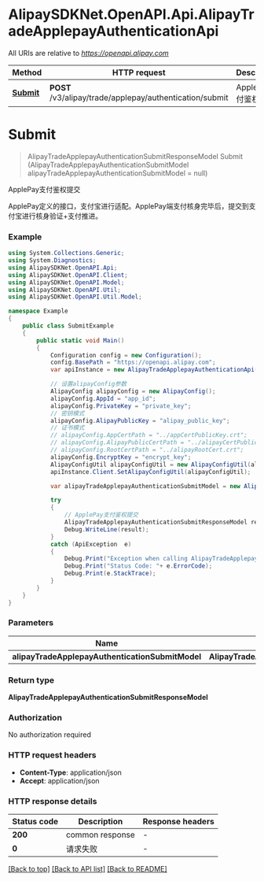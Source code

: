 # AlipaySDKNet.OpenAPI.Api.AlipayTradeApplepayAuthenticationApi

All URIs are relative to *https://openapi.alipay.com*

Method | HTTP request | Description
------------- | ------------- | -------------
[**Submit**](AlipayTradeApplepayAuthenticationApi.md#submit) | **POST** /v3/alipay/trade/applepay/authentication/submit | ApplePay支付鉴权提交


<a name="submit"></a>
# **Submit**
> AlipayTradeApplepayAuthenticationSubmitResponseModel Submit (AlipayTradeApplepayAuthenticationSubmitModel alipayTradeApplepayAuthenticationSubmitModel = null)

ApplePay支付鉴权提交

ApplePay定义的接口，支付宝进行适配。ApplePay端支付核身完毕后，提交到支付宝进行核身验证+支付推进。

### Example
```csharp
using System.Collections.Generic;
using System.Diagnostics;
using AlipaySDKNet.OpenAPI.Api;
using AlipaySDKNet.OpenAPI.Client;
using AlipaySDKNet.OpenAPI.Model;
using AlipaySDKNet.OpenAPI.Util;
using AlipaySDKNet.OpenAPI.Util.Model;

namespace Example
{
    public class SubmitExample
    {
        public static void Main()
        {
            Configuration config = new Configuration();
            config.BasePath = "https://openapi.alipay.com";
            var apiInstance = new AlipayTradeApplepayAuthenticationApi(config);

            // 设置alipayConfig参数
            AlipayConfig alipayConfig = new AlipayConfig();
            alipayConfig.AppId = "app_id";
            alipayConfig.PrivateKey = "private_key";
            // 密钥模式
            alipayConfig.AlipayPublicKey = "alipay_public_key";
            // 证书模式
            // alipayConfig.AppCertPath = "../appCertPublicKey.crt";
            // alipayConfig.AlipayPublicCertPath = "../alipayCertPublicKey_RSA2.crt";
            // alipayConfig.RootCertPath = "../alipayRootCert.crt";
            alipayConfig.EncryptKey = "encrypt_key";
            AlipayConfigUtil alipayConfigUtil = new AlipayConfigUtil(alipayConfig);
            apiInstance.Client.SetAlipayConfigUtil(alipayConfigUtil);

            var alipayTradeApplepayAuthenticationSubmitModel = new AlipayTradeApplepayAuthenticationSubmitModel(); // AlipayTradeApplepayAuthenticationSubmitModel |  (optional) 

            try
            {
                // ApplePay支付鉴权提交
                AlipayTradeApplepayAuthenticationSubmitResponseModel result = apiInstance.Submit(alipayTradeApplepayAuthenticationSubmitModel);
                Debug.WriteLine(result);
            }
            catch (ApiException  e)
            {
                Debug.Print("Exception when calling AlipayTradeApplepayAuthenticationApi.Submit: " + e.Message );
                Debug.Print("Status Code: "+ e.ErrorCode);
                Debug.Print(e.StackTrace);
            }
        }
    }
}
```

### Parameters

Name | Type | Description  | Notes
------------- | ------------- | ------------- | -------------
 **alipayTradeApplepayAuthenticationSubmitModel** | **AlipayTradeApplepayAuthenticationSubmitModel**|  | [optional] 

### Return type

**AlipayTradeApplepayAuthenticationSubmitResponseModel**

### Authorization

No authorization required

### HTTP request headers

 - **Content-Type**: application/json
 - **Accept**: application/json


### HTTP response details
| Status code | Description | Response headers |
|-------------|-------------|------------------|
| **200** | common response |  -  |
| **0** | 请求失败 |  -  |

[[Back to top]](#) [[Back to API list]](../README.md#documentation-for-api-endpoints) [[Back to README]](../README.md)

